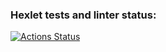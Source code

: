 ### Hexlet tests and linter status:
[![Actions Status](https://github.com/A-Kimpo/js-async-project-4/actions/workflows/hexlet-check.yml/badge.svg)](https://github.com/A-Kimpo/js-async-project-4/actions)